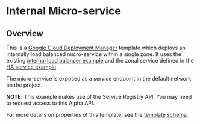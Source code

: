 # Internal Micro-service

## Overview
This is a [Google Cloud Deployment
Manager](https://cloud.google.com/deployment-manager/overview) template which
deploys an internally load balanced micro-service within a single zone. It uses
the existing
[internal load
balancer example](https://github.com/GoogleCloudPlatform/deploymentmanager-samples/tree/master/examples/v2/internal-lb)
and the zonal service defined in the [HA service
example](https://github.com/GoogleCloudPlatform/deploymentmanager-samples/tree/master/examples/v2/ha-service).

The micro-service is exposed as a service endpoint in the default network on the
project.

**NOTE**: This example makes use of the Service Registry API. You may need to
request access to this Alpha API.

For more details on properties of this template, see the [template
schema](microservice.py.schema).
